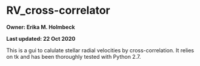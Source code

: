<h1>RV_cross-correlator</h1>

**Owner: Erika M. Holmbeck**

**Last updated: 22 Oct 2020**


This is a gui to calulate stellar radial velocities by cross-correlation. It relies on tk and has been thoroughly tested with Python 2.7.
 

